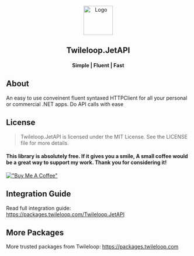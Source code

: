﻿<!-- PROJECT LOGO -->
<br />
<div align="center">
  <a href="https://github.com/sangeethnandakumar/Twileloop.JetAPI">
    <img src="https://iili.io/HgOLhu9.png" alt="Logo" width="80" height="80">
  </a>

  <h2 align="center"> Twileloop.JetAPI </h2>
  <h4 align="center"> Simple | Fluent | Fast </h4>

</div>

## About
An easy to use conveinent fluent syntaxed HTTPClient for all your personal or commercial .NET apps. Do API calls with ease

## License
> Twileloop.JetAPI is licensed under the MIT License. See the LICENSE file for more details.

#### This library is absolutely free. If it gives you a smile, A small coffee would be a great way to support my work. Thank you for considering it!
[!["Buy Me A Coffee"](https://www.buymeacoffee.com/assets/img/custom_images/orange_img.png)](https://www.buymeacoffee.com/sangeethnanda)

## Integration Guide
Read full integration guide: https://packages.twileloop.com/Twileloop.JetAPI

## More Packages
More trusted packages from Twileloop: https://packages.twileloop.com
